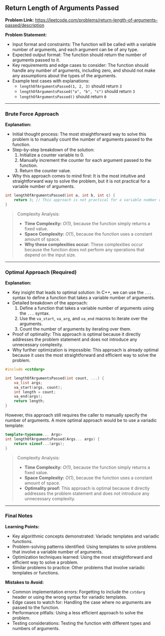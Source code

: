 ## Return Length of Arguments Passed
**Problem Link:** https://leetcode.com/problems/return-length-of-arguments-passed/description

**Problem Statement:**
- Input format and constraints: The function will be called with a variable number of arguments, and each argument can be of any type.
- Expected output format: The function should return the number of arguments passed to it.
- Key requirements and edge cases to consider: The function should handle any number of arguments, including zero, and should not make any assumptions about the types of the arguments.
- Example test cases with explanations:
  - `lengthOfArgumentsPassed(1, 2, 3)` should return `3`
  - `lengthOfArgumentsPassed("a", "b", "c")` should return `3`
  - `lengthOfArgumentsPassed()` should return `0`

---

### Brute Force Approach

**Explanation:**
- Initial thought process: The most straightforward way to solve this problem is to manually count the number of arguments passed to the function.
- Step-by-step breakdown of the solution: 
  1. Initialize a counter variable to 0.
  2. Manually increment the counter for each argument passed to the function.
  3. Return the counter value.
- Why this approach comes to mind first: It is the most intuitive and straightforward way to solve the problem, but it is not practical for a variable number of arguments.

```cpp
int lengthOfArgumentsPassed(int a, int b, int c) {
    return 3; // This approach is not practical for a variable number of arguments
}
```

> Complexity Analysis:
> - **Time Complexity:** $O(1)$, because the function simply returns a fixed value.
> - **Space Complexity:** $O(1)$, because the function uses a constant amount of space.
> - **Why these complexities occur:** These complexities occur because the function does not perform any operations that depend on the input size.

---

### Optimal Approach (Required)

**Explanation:**
- Key insight that leads to optimal solution: In C++, we can use the `...` syntax to define a function that takes a variable number of arguments.
- Detailed breakdown of the approach: 
  1. Define a function that takes a variable number of arguments using the `...` syntax.
  2. Use the `va_start`, `va_arg`, and `va_end` macros to iterate over the arguments.
  3. Count the number of arguments by iterating over them.
- Proof of optimality: This approach is optimal because it directly addresses the problem statement and does not introduce any unnecessary complexity.
- Why further optimization is impossible: This approach is already optimal because it uses the most straightforward and efficient way to solve the problem.

```cpp
#include <cstdarg>

int lengthOfArgumentsPassed(int count, ...) {
    va_list args;
    va_start(args, count);
    int length = count;
    va_end(args);
    return length;
}
```

However, this approach still requires the caller to manually specify the number of arguments. A more optimal approach would be to use a variadic template:

```cpp
template<typename... Args>
int lengthOfArgumentsPassed(Args... args) {
    return sizeof...(args);
}
```

> Complexity Analysis:
> - **Time Complexity:** $O(1)$, because the function simply returns a fixed value.
> - **Space Complexity:** $O(1)$, because the function uses a constant amount of space.
> - **Optimality proof:** This approach is optimal because it directly addresses the problem statement and does not introduce any unnecessary complexity.

---

### Final Notes

**Learning Points:**
- Key algorithmic concepts demonstrated: Variadic templates and variadic functions.
- Problem-solving patterns identified: Using templates to solve problems that involve a variable number of arguments.
- Optimization techniques learned: Using the most straightforward and efficient way to solve a problem.
- Similar problems to practice: Other problems that involve variadic templates or functions.

**Mistakes to Avoid:**
- Common implementation errors: Forgetting to include the `cstdarg` header or using the wrong syntax for variadic templates.
- Edge cases to watch for: Handling the case where no arguments are passed to the function.
- Performance pitfalls: Using a less efficient approach to solve the problem.
- Testing considerations: Testing the function with different types and numbers of arguments.